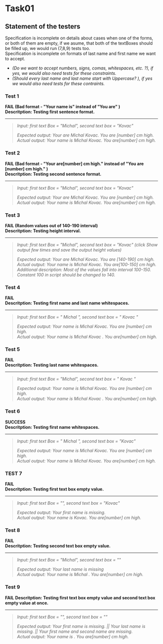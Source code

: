 # Task01 

## Statement of the testers  
Specification is incomplete on details about cases when one of the forms, or both of them are empty, if we asume, that both of the textBoxes should be filled up, we would run (7,8,9) tests too.  
Specification is incomplete on formats of last name and first name we want to accept.  
- *(Do we want to accept numbers, signs, comas, whitespaces, etc. ?), if yes, we would also need tests for these constraints.*  
- *(Should every last name and last name start with Uppercase? ), if yes we would also need tests for these contraints.*  


### Test 1 

 **FAIL (Bad format - "Your name is" instead of "You are"  )**  
 **Descritption: Testing first sentence format.**  
 ***
 
 > *Input: first text Box = "Michal", second text box = "Kovac"*  
 > 
 > *Expected output: Your are Michal Kovac. You are [number] cm high.*  
 > *Actual output: Your name is Michal Kovac. You are[number] cm high.*  

### Test 2

**FAIL (Bad format - "Your are[number] cm high." instead of "You are [number] cm high."  )**  
**Descritption: Testing second sentence format.**
***

> *Input: first text Box = "Michal", second text box = "Kovac"*  
> 
> *Expected output: Your are Michal Kovac. You are [number] cm high.*  
> *Actual output: Your name is Michal Kovac. You are[number] cm high.*  

### Test 3
**FAIL (Random values out of 140-190 interval)**  
**Descritption: Testing height interval.**
***

> *Input: first text Box = "Michal", second text box = "Kovac" (click Show output few times and save the output height values)*  
> 
> *Expected output: Your are Michal Kovac. You are [140-190] cm high.*  
> *Actual output: Your name is Michal Kovac. You are[100-150] cm high.*  
> *Additional description: Most of the values fall into interval 100-150. Constant 100 in script should be changed to 140.*  

### Test 4
**FAIL**  
**Descritption: Testing first name and last name whitespaces.**
***

> *Input: first text Box = "                 Michal               ", second text box = "            Kovac               "*  
> 
> *Expected output: Your name is Michal Kovac. You are [number] cm high.*  
> *Actual output: Your name is Michal Kovac . You are[number] cm high.*  

### Test 5
**FAIL**  
**Descritption: Testing last name whitespaces.**
***

> *Input: first text Box = "Michal", second text box = "               Kovac               "*  
> 
> *Expected output: Your name is Michal Kovac. You are [number] cm high.*  
> *Actual output: Your name is Michal Kovac . You are[number] cm high.*  

### Test 6
**SUCCESS**  
**Descritption: Testing first name whitespaces.**
***

> *Input: first text Box = "               Michal               ", second text box = "Kovac"*  
> 
> *Expected output: Your name is Michal Kovac. You are [number] cm high.*  
> *Actual output: Your name is Michal Kovac. You are[number] cm high.*  


### TEST 7
**FAIL**   
**Descritption: Testing first text box empty value.**
***

> *Input: first text Box = "", second text box = "Kovac"*  
> 
> *Expected output: Your first name is missing.*  
> *Actual output: Your name is Kovac. You are[number] cm high.*  
		       
### Test 8
**FAIL**  
**Descritption: Testing second text box empty value.**
***

> *Input: first text Box = "Michal", second text box = ""*  
> 
> *Expected output: Your last name is missing*  
> *Actual output: Your name is Michal . You are[number] cm high.*  

### Test 9
**FAIL**
**Descritption: Testing first text box empty value and second text box empty value at once.**
***

> *Input: first text Box = "", second text box = ""*  
> 
> *Expected output: Your first name is missing. || Your last name is missing. || Your first name and second name are missing.*  
> *Actual output: Your name is . You are[number] cm high.*  

